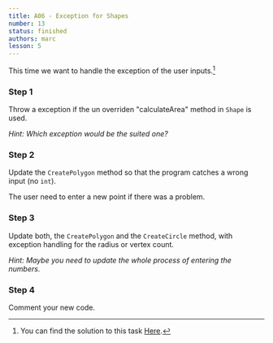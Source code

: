 ```yaml
---
title: A06 - Exception for Shapes
number: 13
status: finished
authors: marc
lesson: 5
---
```


This time we want to handle the exception of the user inputs.[^solution]

[^solution]:
    You can find the solution to this task [Here](https://github.com/satkowski/csharp-lessons-exercise-solutions/tree/master/lesson_05/A06_exception_for_shapes/ExerciseSolution/).

### Step 1

Throw a exception if the un overriden "calculateArea" method in `Shape` is used.

*Hint: Which exception would be the suited one?*

### Step 2

Update the `CreatePolygon` method so that the program catches a wrong input (no `int`).

The user need to enter a new point if there was a problem.

### Step 3

Update both, the `CreatePolygon` and the `CreateCircle` method, with exception handling for the radius or vertex count.

*Hint: Maybe you need to update the whole process of entering the numbers.*

### Step 4

Comment your new code.